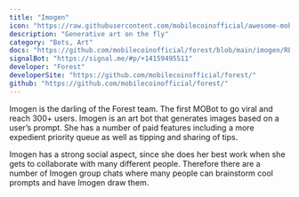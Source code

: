 ```yaml
---
title: "Imogen"
icon: "https://raw.githubusercontent.com/mobilecoinofficial/awesome-mobilecoin/801f22ec2b7dd5e20ebc7eb588e872ea84926173/directory/Imogen/imogen.png"
description: "Generative art on the fly"
category: "Bots, Art"
docs: "https://github.com/mobilecoinofficial/forest/blob/main/imogen/README.md"
signalBot: "https://signal.me/#p/+14159495511"
developer: "Forest"
developerSite: "https://github.com/mobilecoinofficial/forest/"
github: "https://github.com/mobilecoinofficial/forest/"
---
```



Imogen is the darling of the Forest team. The first MOBot to go viral and reach 300+ users. Imogen is an art bot that generates images based on a user’s prompt. She has a number of paid features including a more expedient priority queue as well as tipping and sharing of tips.

Imogen has a strong social aspect, since she does her best work when she gets to collaborate with many different people. Therefore there are a number of Imogen group chats where many people can brainstorm cool prompts and have Imogen draw them.
